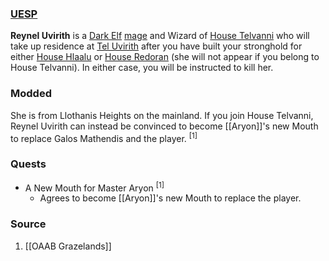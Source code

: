 ### [UESP](https://en.uesp.net/wiki/Morrowind:Reynel_Uvirith)
**Reynel Uvirith** is a [Dark Elf](https://en.uesp.net/wiki/Morrowind:Dark_Elf "Morrowind:Dark Elf") [mage](https://en.uesp.net/wiki/Morrowind:Mage_(class) "Morrowind:Mage (class)") and Wizard of [House Telvanni](https://en.uesp.net/wiki/Morrowind:House_Telvanni "Morrowind:House Telvanni") who will take up residence at [Tel Uvirith](https://en.uesp.net/wiki/Morrowind:Tel_Uvirith "Morrowind:Tel Uvirith") after you have built your stronghold for either [House Hlaalu](https://en.uesp.net/wiki/Morrowind:House_Hlaalu "Morrowind:House Hlaalu") or [House Redoran](https://en.uesp.net/wiki/Morrowind:House_Redoran "Morrowind:House Redoran") (she will not appear if you belong to House Telvanni). In either case, you will be instructed to kill her.
### Modded
She is from Llothanis Heights on the mainland. If you join House Telvanni, Reynel Uvirith can instead be convinced to become [[Aryon]]'s new Mouth to replace Galos Mathendis and the player. <sup>[1]</sup>
### Quests
* A New Mouth for Master Aryon <sup>[1]</sup>
	* Agrees to become [[Aryon]]'s new Mouth to replace the player.
### Source
1. [[OAAB Grazelands]]